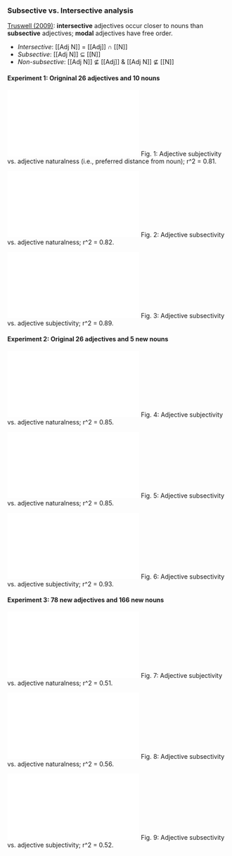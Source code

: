 ### Subsective vs. Intersective analysis

[Truswell (2009)](http://www.mitpressjournals.org/doi/abs/10.1162/ling.2009.40.3.525): **intersective** adjectives occur closer to nouns than **subsective** adjectives; **modal** adjectives have free order.

-  *Intersective*: [[Adj N]] = [[Adj]] ∩ [[N]]
- *Subsective*: [[Adj N]] ⊆ [[N]]
- *Non-subsective*: [[Adj N]] ⊈ [[Adj]] & [[Adj N]] ⊈ [[N]]


#### Experiment 1: Origninal 26 adjectives and 10 nouns

![title](expt1-subjective.pdf)
Fig. 1: Adjective subjectivity vs. adjective naturalness (i.e., preferred distance from noun); r^2 = 0.81.

![title](expt1-subsective.pdf)
Fig. 2: Adjective subsectivity vs. adjective naturalness; r^2 = 0.82.

![title](expt1-subsective-subjective.pdf)
Fig. 3: Adjective subsectivity vs. adjective subjectivity; r^2 = 0.89.


#### Experiment 2: Original 26 adjectives and 5 new nouns

![title](expt2-subjective.pdf)
Fig. 4: Adjective subjectivity vs. adjective naturalness; r^2 = 0.85.

![title](expt2-subsective.pdf)
Fig. 5: Adjective subsectivity vs. adjective naturalness; r^2 = 0.85.

![title](expt2-subsective-subjective.pdf)
Fig. 6: Adjective subsectivity vs. adjective subjectivity; r^2 = 0.93.


#### Experiment 3: 78 new adjectives and 166 new nouns

![title](expt3-subjective.pdf)
Fig. 7: Adjective subjectivity vs. adjective naturalness; r^2 = 0.51.

![title](expt3-subsective.pdf)
Fig. 8: Adjective subsectivity vs. adjective naturalness; r^2 = 0.56.

![title](expt3-subsective-subjective.pdf)
Fig. 9: Adjective subsectivity vs. adjective subjectivity; r^2 = 0.52.